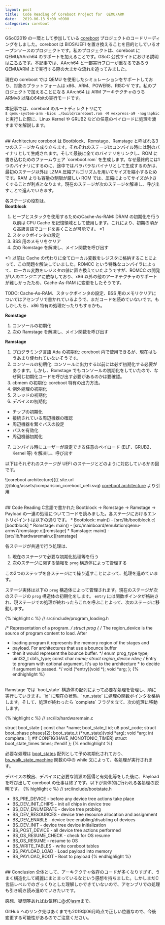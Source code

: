 ```yaml
---
layout: post
title:  Code Reading of Coreboot Project for  QEMU/ARM
date:   2019-06-13 9:00 +0900
categories: coreboot
---
```


GSoC2019 の一環として参加している [coreboot][coreboot] プロジェクトのコードリーディングをしました。coreboot は BIOS/UEFI を置き換えることを目的としているオープンソースのプロジェクトです。私のプロジェクトは、coreboot に QEMU/AArch64 のサポートを加えることです。GSoC 公式サイトにおける説明は[こちら][gsoc]です。本記事では、AArch64 と一部実行フローが重なるであろう QEMU/ARM 上で実行する際の大まかな流れを追ってみました。

現在の coreboot では QEMU を使用したシミュレーションをサポートしており、対象のプラットフォームは x86、ARM、POWER8、RISC-V です。私のプロジェクトで加えることになる AArch64 は ARM アーキテクチャのうち ARMv8 以降の64bitの実行モードです。

本記事では、coreboot のルートディレクトリにて   
`$ qemu-system-arm -bios ./build/coreboot.rom -M vexpress-a9 -nographic`  
と実行した際に、Linux Kernel や GRUB2 などの任意のペイロードに処理を渡すまでを解説します。

<br />
## Architecture
coreboot は Bootblock、Romstage、Ramstage と呼ばれる3つのステージから成り立ちます。それぞれのステージはコンパイル時には別のバイナリとして生成されます。そして最後に全てのバイナリをリンクし、ROM に書き込むためのファームウェア `coreboot.rom` を生成します。なぜ最終的には1つのバイナリにするのに、途中ではバラバラなバイナリとして生成するのかは、最初のステージ以外は LZMA 圧縮アルゴリズムを用いてサイズを縮小するためです。RAM よりも容量の制限が厳しい ROM では、圧縮によってサイズが小さくすることが利点となります。現在のステージが次のステージを解凍し、呼び出すことで進んでいきます。

各ステージの役割は、  
**Bootblock**
1. ヒープとスタックを使用するためのCache-As-RAM: DRAM の初期化を行う以前は CPU Cache を記憶領域として使用します。これにより、初期の頃から高級言語でコードを書くことが可能です。 *1
2. スタックポインタの設定
3. BSS 用のメモリをクリア
4. 次の Romstage を解凍し、メイン関数を呼び出す

*1: 以前は Cache の代わりに全てローカル変数をレジスタに格納することによって、この問題を解決していました。ROMCC という特殊なコンパイラによって、ローカル変数をレジスタの値に置き換えていたようですが、ROMCC の開発が1人のエンジニアに依存しており、x86 以外の他のアーキテクチャのサポートが難しかったため、Cache-As-RAM に変更をしたそうです。

TODO: Cache-As-RAM、スタックポインタの設定、BSS 用のメモリクリアについてはアセンブリで書かれているようで、まだコードを読めていないです。もしかしたら、x86 特有の処理だったりもするかも。

**Romstage**
1. コンソールの初期化
2. 次の Ramstage を解凍し、メイン関数を呼び出す

**Ramstage**
1. プログラミング言語 Ada の初期化: coreboot 内で使用できるが、現在はもうあまり使われていないそうです。
2. コンソールの初期化: コンソールに出力する以前には必ず初期化する必要があります。しかし、Romstage でもコンソールの初期化をしていたので、なぜ同じ初期化コードを呼び出す必要があるのかは要確認。
3. cbmem の初期化: coreboot 特有の出力方法。
4. 例外処理の初期化
5. スレッドの初期化
6. デバイスの初期化
  * チップの初期化
  * 接続されている周辺機器の確認
  * 周辺機器を繋ぐバスの設定
  * バスを有効化
  * 周辺機器初期化
7. コンパイル時にユーザーが設定できる任意のペイロード (ELF、GRUB2、Kernel 等) を解凍し、呼び出す

以下はそれぞれのステージが UEFI のステージとどのように対応しているかの図です。

![coreboot architecture]({{ site.url }}/blog/assets/comparision_coreboot_uefi.svg)
[coreboot architecture][coreboot arch] より引用

<br />
## Code Reading
C言語で書かれた Bootblock -> Romstage -> Ramstage -> Payload の一連の処理についてコードを読みました。各ステージにおけるエントリポイントは以下の通りです。
* Bootblock: main() - [src/lib/bootblock.c][bootblock]
* Romstage: main() - [src/mainboard/emulation/qemu-armv7/romstage.c][romstage]
* Ramstage: main() - [src/lib/hardwaremain.c][ramstage]

各ステージが共通で行う処理は、
1. 現在のステージで必要な初期化処理等を行う
2. 次のステージに関する情報を `prog` 構造体によって管理する

この2つのステップを各ステージにて繰り返すことによって、処理を進めています。

ステージ実体は以下の `prog` 構造体によって管理されます。現在のステージが次のステージの `prog` 構造体の初期化をします。 `entry` には関数ポインタが格納され、現ステージでの処理が終わったらこれを呼ぶことよって、次のステージに移動します。

{% highlight c %}
// src/include/program_loading.h

/* Representation of a program. */
struct prog {
  /* The region_device is the source of program content to load. After
   * loading program it represents the memory region of the stages and
   * payload. For architectures that use a bounce buffer
   * then it would represent the bounce buffer. */
   enum prog_type type;
   uint32_t cbfs_type;
   const char *name;
   struct region_device rdev;
   /* Entry to program with optional argument. It's up to the architecture
    * to decide if argument is passed. */
    void (*entry)(void *);
    void *arg;
};
{% endhighlight %}

<br />
Ramstage では `boot_state` 構造体の配列によって必要な処理を管理し、順に実行していきます。`id` に現在の状態、`run_state` に処理の関数ポインタを格納します。そして、処理が終わったら `complete` フラグを立て、次の処理に移動します。

{% highlight c %}
// src/lib/hardwaremain.c

struct boot_state {
  const char *name;
  boot_state_t id;
  u8 post_code;
  struct boot_phase phases[2];
  boot_state_t (*run_state)(void *arg);
  void *arg;
  int complete : 1;
#if CONFIG(HAVE_MONOTONIC_TIMER)
  struct boot_state_times times;
#endif
  };
{% endhighlight %}

必要な処理は [boot_states][boot_states] 配列として予め初期化されており、[bs_walk_state_machine][bs_walk_state_machine] 関数の中の while 文によって、各処理が実行されます。

デバイスの検出、デバイスに必要な資源の獲得と有効化等をした後に、Payload を呼び出して coreboot の仕事は終了です。以下が具体的に行われる各処理の説明です。
{% highlight c %}
// src/include/bootstate.h

* BS_PRE_DEVICE - before any device tree actions take place
* BS_DEV_INIT_CHIPS - init all chips in device tree
* BS_DEV_ENUMERATE - device tree probing
* BS_DEV_RESOURCES - device tree resource allocation and assignment
* BS_DEV_ENABLE - device tree enabling/disabling of devices
* BS_DEV_INIT - device tree device initialization
* BS_POST_DEVICE - all device tree actions performed
* BS_OS_RESUME_CHECK - check for OS resume
* BS_OS_RESUME - resume to OS
* BS_WRITE_TABLES - write coreboot tables
* BS_PAYLOAD_LOAD - Load payload into memory
* BS_PAYLOAD_BOOT - Boot to payload
{% endhighlight %}

<br />
## Conclusion
全体として、アーキテクチャ依存のコードが多くなりすぎず、うまく構造化して綺麗にまとまっているなという感想を持ちました。しかしまだC言語レベルでのざっくりとした理解しかできていないので、アセンブリでの処理も引き続き読み進めていきたいです。

感想、疑問等あればお気軽に[@d0iasm][d0iasm]まで。


GitHub へのリンク先はあくまでも2019年06月時点で正しい位置なので、今後変更する可能性があるのでご注意ください。


[coreboot]: https://www.coreboot.org/
[gsoc]: https://summerofcode.withgoogle.com/projects/#5148970366533632
[coreboot arch]: https://doc.coreboot.org/getting_started/architecture.html
[bootblock]: https://github.com/coreboot/coreboot/blob/master/src/lib/bootblock.c#L62
[romstage]: https://github.com/coreboot/coreboot/blob/master/src/mainboard/emulation/qemu-armv7/romstage.c#L19
[ramstage]: https://github.com/coreboot/coreboot/blob/master/src/lib/hardwaremain.c#L434
[boot_states]: https://github.com/coreboot/coreboot/blob/master/src/lib/hardwaremain.c#L101
[bs_walk_state_machine]: https://github.com/coreboot/coreboot/blob/master/src/lib/hardwaremain.c#L326
[d0iasm]: https://twitter.com/d0iasm
